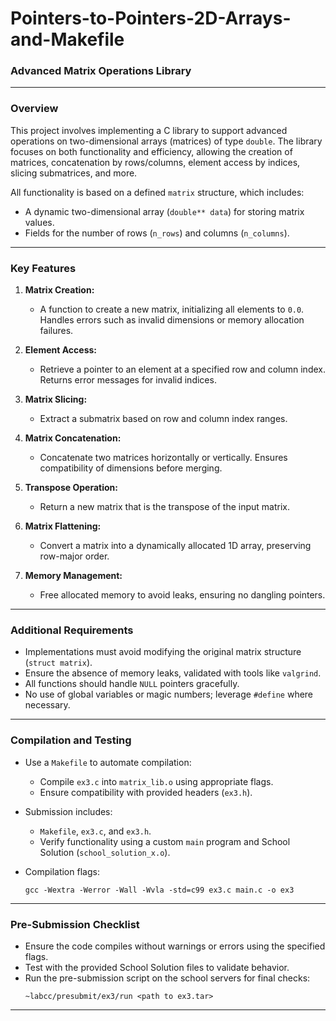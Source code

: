 # Pointers-to-Pointers-2D-Arrays-and-Makefile
### Advanced Matrix Operations Library

---

### Overview  

This project involves implementing a C library to support advanced operations on two-dimensional arrays (matrices) of type `double`. The library focuses on both functionality and efficiency, allowing the creation of matrices, concatenation by rows/columns, element access by indices, slicing submatrices, and more.  

All functionality is based on a defined `matrix` structure, which includes:  
- A dynamic two-dimensional array (`double** data`) for storing matrix values.  
- Fields for the number of rows (`n_rows`) and columns (`n_columns`).  

---

### Key Features  

1. **Matrix Creation:**  
   - A function to create a new matrix, initializing all elements to `0.0`. Handles errors such as invalid dimensions or memory allocation failures.  

2. **Element Access:**  
   - Retrieve a pointer to an element at a specified row and column index. Returns error messages for invalid indices.  

3. **Matrix Slicing:**  
   - Extract a submatrix based on row and column index ranges.  

4. **Matrix Concatenation:**  
   - Concatenate two matrices horizontally or vertically. Ensures compatibility of dimensions before merging.  

5. **Transpose Operation:**  
   - Return a new matrix that is the transpose of the input matrix.  

6. **Matrix Flattening:**  
   - Convert a matrix into a dynamically allocated 1D array, preserving row-major order.  

7. **Memory Management:**  
   - Free allocated memory to avoid leaks, ensuring no dangling pointers.  

---

### Additional Requirements  

- Implementations must avoid modifying the original matrix structure (`struct matrix`).  
- Ensure the absence of memory leaks, validated with tools like `valgrind`.  
- All functions should handle `NULL` pointers gracefully.  
- No use of global variables or magic numbers; leverage `#define` where necessary.  

---

### Compilation and Testing  

- Use a `Makefile` to automate compilation:  
  - Compile `ex3.c` into `matrix_lib.o` using appropriate flags.  
  - Ensure compatibility with provided headers (`ex3.h`).  

- Submission includes:  
  - `Makefile`, `ex3.c`, and `ex3.h`.  
  - Verify functionality using a custom `main` program and School Solution (`school_solution_x.o`).  

- Compilation flags:  
  ```
  gcc -Wextra -Werror -Wall -Wvla -std=c99 ex3.c main.c -o ex3
  ```  

---

### Pre-Submission Checklist  

- Ensure the code compiles without warnings or errors using the specified flags.  
- Test with the provided School Solution files to validate behavior.  
- Run the pre-submission script on the school servers for final checks:  
  ```
  ~labcc/presubmit/ex3/run <path to ex3.tar>
  ```  

---
